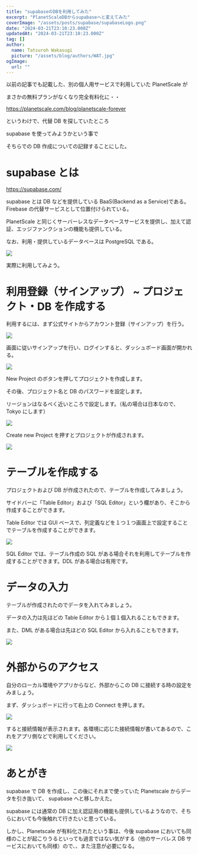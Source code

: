 ```yaml
---
title: "supabaseのDBを利用してみた"
excerpt: "PlanetScaleDBからsupabaseへと変えてみた"
coverImage: "/assets/posts/supabase/supabaseLogo.png"
date: "2024-03-21T23:10:23.000Z"
updatedAt: "2024-03-21T23:10:23.000Z"
tag: []
author:
  name: Tatsuroh Wakasugi
  picture: "/assets/blog/authors/WAT.jpg"
ogImage:
  url: ""
---
```


以前の記事でも記載した、別の個人用サービスで利用していた PlanetScale が

まさかの無料プランがなくなり完全有料化に・・

https://planetscale.com/blog/planetscale-forever

というわけで、代替 DB を探していたところ

supabase を使ってみようかという事で

そちらでの DB 作成についての記録することにした。

# supabase とは

https://supabase.com/

supabase とは DB などを提供している BaaS(Backend as a Service)である。Firebase の代替サービスとして位置付けられている。

PlanetScale と同じくサーバーレスなデータベースサービスを提供し、加えて認証、エッジファンクションの機能も提供している。

なお、利用・提供しているデータベースは PostgreSQL である。

![](/assets/posts/supabase/price.png)

実際に利用してみよう。

# 利用登録（サインアップ） ~ プロジェクト・DB を作成する

利用するには、まず公式サイトからアカウント登録（サインアップ）を行う。

![](/assets/posts/supabase/top.png)

画面に従いサインアップを行い、ログインすると、ダッシュボード画面が開かれる。

![](/assets/posts/supabase/dashboard.png)

New Project のボタンを押してプロジェクトを作成します。

その後、プロジェクト名と DB のパスワードを設定します。

リージョンはなるべく近いところで設定します。（私の場合は日本なので、 Tokyo にします）

![](/assets/posts/supabase/newProject.png)

Create new Project を押すとプロジェクトが作成されます。

![](/assets/posts/supabase/project.png)

# テーブルを作成する

プロジェクトおよび DB が作成されたので、テーブルを作成してみましょう。

サイドバーに「Table Editor」および「SQL Editor」という欄があり、そこから作成することができます。

Table Editor では GUI ベースで、列定義などを１つ１つ画面上で設定することでテーブルを作成することができます。

![](/assets/posts/supabase/newTable.png)

SQL Editor では、テーブル作成の SQL がある場合それを利用してテーブルを作成することができます。DDL がある場合は有用です。

# データの入力

テーブルが作成されたのでデータを入れてみましょう。

データの入力は先ほどの Table Editor から１個１個入れることもできます。

また、DML がある場合は先ほどの SQL Editor から入れることもできます。

![](/assets/posts/supabase/tableEditor.png)

# 外部からのアクセス

自分のローカル環境やアプリからなど、外部からこの DB に接続する時の設定をみましょう。

まず、ダッシュボードに行って右上の Connect を押します。

![](/assets/posts/supabase/connect.png)

すると接続情報が表示されます。各環境に応じた接続情報が書いてあるので、これをアプリ側などで利用してください。

![](/assets/posts/supabase/connectionString.png)

# あとがき

supabase で DB を作成し、この後にそれまで使っていた Planetscale からデータを引き抜いて、 supabase へと移しかえた。

supabase には通常の DB に加え認証用の機能も提供しているようなので、そちらにおいても今後触れて行きたいと思っている。

しかし、Planetscale が有料化されたという事は、今後 supabase においても同様のことが起こりうるといっても過言ではない気がする（他のサーバレス DB サービスにおいても同様）ので、、また注意が必要になる。
